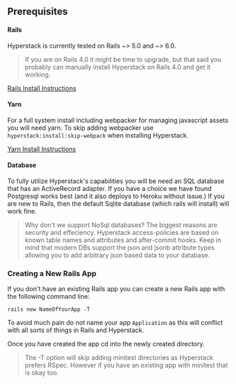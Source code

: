 ## Prerequisites

#### Rails

Hyperstack is currently tested on Rails ~> 5.0 and ~> 6.0.
>If you are on Rails 4.0 it might be time to upgrade, but that said you probably can manually install Hyperstack on Rails 4.0 and get it working.

[Rails Install Instructions](http://railsinstaller.org/en)

#### Yarn

For a full system install including webpacker for managing javascript assets you will
need yarn.  To skip adding webpacker use `hyperstack:install:skip-webpack` when installing Hyperstack.

[Yarn Install Instructions](https://yarnpkg.com/en/docs/install#mac-stable)

#### Database

To fully utilize Hyperstack's capabilities you will be need an SQL database that has an ActiveRecord adapter. If you have a choice we have found Postgresql works best (and it also deploys to Heroku without issue.)  If you are new to Rails, then the default Sqlite database (which rails will install) will work fine.
> Why don't we support NoSql databases?  The biggest reasons are security and effeciency.  Hyperstack access-policies are based on known table names and attributes and after-commit hooks.  Keep in mind that modern DBs support the json and jsonb attribute types allowing you to add arbitrary json based data to your database.

### Creating a New Rails App

If you don't have an existing Rails app you can create a new Rails app
with the following command line:

```
rails new NameOfYourApp -T
```

To avoid much pain do not name your app `Application` as this will conflict with all sorts of
things in Rails and Hyperstack.

Once you have created the app cd into the newly created directory.

> The -T option will skip adding minitest directories as Hyperstack prefers RSpec.  However if you have an existing app with minitest that is okay too.
